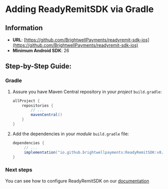 
# Adding ReadyRemitSDK via Gradle

## Information
- **URL**: [https://github.com/BrightwellPayments/readyremit-sdk-ios](https://github.com/BrightwellPayments/readyremit-sdk-ios)
- **Minimum Android SDK**: 26

## Step-by-Step Guide:

### Gradle
1. Assure you have Maven Central repository in your *project* `build.gradle`:
    ```groovy
    allProject {
        repositories {
            // ...
            mavenCentral()
        }
    }
    ```

2. Add the dependencies in your *module* `build.gradle` file:
   ```groovy
   dependencies {
        // ...
        implementation("io.github.brightwellpayments:ReadyRemitSDK:v8.1")
   }
   ```

### Next steps 

You can see how to configure ReadyRemitSDK on our [documentation](https://developer.readyremit.com/docs/android)
